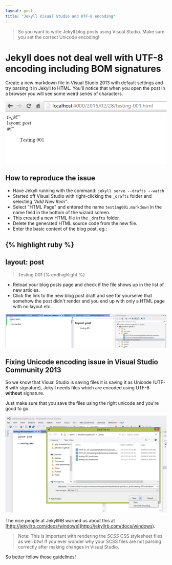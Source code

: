 ```yaml
---
layout: post
title: "Jekyll Visual Studio and UTF-8 encoding"
---
```


> So you want to write Jekyll blog posts using Visual Studio. Make sure you set the correct Unicode encoding!

# Jekyll does not deal well with UTF-8 encoding including BOM signatures

Create a new markdown file in Visual Studio 2013 with default settings and try parsing it in Jekyll to HTML. You'll notice that when you open the post in a browser you will see some weird series of characters.

[![What the page looks like after rendering](/images/20150228-VisualStudioJekyllMarkdownIssue001.png)](/images/20150228-VisualStudioJekyllMarkdownIssue001.png)

## How to reproduce the issue

- Have Jekyll running with the command: ``jekyll serve --drafts --watch``
- Started off Visual Studio with right-clicking the ``_drafts`` folder and selecting *"Add New Item"*.
- Select "HTML Page" and entered the name ``testing001.markdown`` in the name field in the bottom of the wizard screen.
- This created a new HTML file in the ``_drafts`` folder.
- Delete the generated HTML source code from the new file.
- Enter the basic content of the blog post, eg.:

{% highlight ruby %}
---
layout: post
---
> Testing 001
{% endhighlight %}

- Reload your blog posts page and check if the file shows up in the list of new articles.
- Click the link to the new blog post draft and see for yourselve that somehow the post didn't render and you end up with only a HTML page with no layout etc.

[![How it looks like in Visual Studio](/images/20150228-VisualStudioJekyllMarkdownIssue002.png)](/images/20150228-VisualStudioJekyllMarkdownIssue002.png)

## Fixing Unicode encoding issue in Visual Studio Community 2013

So we know that Visual Studio is saving files it is saving it as Unicode (UTF-8 with signature), Jekyll needs files which are encoded using UTF-8 **without** signature.

Just make sure that you save the files using the right unicode and you're good to go.

[![Save as encoding in Visual Studio wizard](/images/20150228-VisualStudioJekyllMarkdownIssue003.png)](/images/20150228-VisualStudioJekyllMarkdownIssue003.png)

The nice people at JekyllRB warned us about this at [http://jekyllrb.com/docs/windows](http://jekyllrb.com/docs/windows).

> Note: This is important with rendering the *SCSS* CSS stylesheet files as well btw! If you ever wonder why your SCSS files are not parsing correctly after making changes in Visual Studio.

So better follow those guidelines!